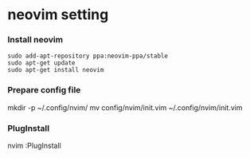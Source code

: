 # neovim setting

### Install neovim
```console
sudo add-apt-repository ppa:neovim-ppa/stable
sudo apt-get update
sudo apt-get install neovim
```

### Prepare config file
mkdir -p ~/.config/nvim/
mv config/nvim/init.vim ~/.config/nvim/init.vim

### PlugInstall
nvim
:PlugInstall

